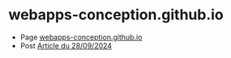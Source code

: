 # webapps-conception.github.io
  - Page [webapps-conception.github.io](https://webapps-conception.github.io)
  - Post [Article du 28/09/2024](/2024/09/28/article.html)
